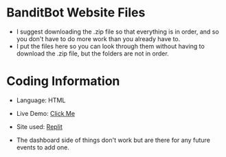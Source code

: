 # BanditBot Website Files

* I suggest downloading the .zip file so that everything is in order, and so you don't have to do more work than you already have to. 
* I put the files here so you can look through them without having to download the .zip file, but the folders are not in order.

# Coding Information

* Language: HTML
* Live Demo: [Click Me](https://banditbotwebsite.skidlunaa.repl.co/src/index.html)
* Site used: [Replit](https://replit.com/@SkidLunaa)

* The dashboard side of things don't work but are there for any future events to add one.

